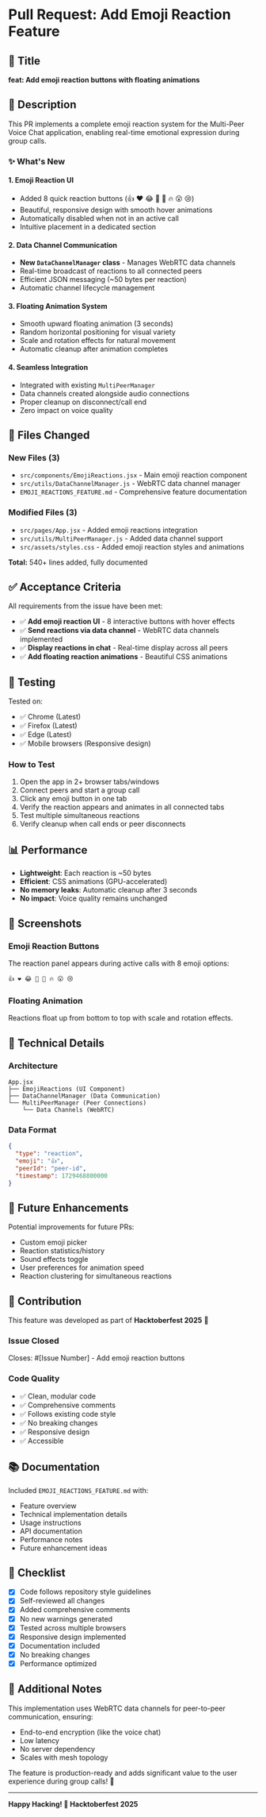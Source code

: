 # Pull Request: Add Emoji Reaction Feature

## 📝 Title
**feat: Add emoji reaction buttons with floating animations**

## 🎯 Description

This PR implements a complete emoji reaction system for the Multi-Peer Voice Chat application, enabling real-time emotional expression during group calls.

### ✨ What's New

#### 1. Emoji Reaction UI
- Added 8 quick reaction buttons (👍 ❤️ 😂 🎉 👏 🔥 😮 😢)
- Beautiful, responsive design with smooth hover animations
- Automatically disabled when not in an active call
- Intuitive placement in a dedicated section

#### 2. Data Channel Communication
- **New `DataChannelManager` class** - Manages WebRTC data channels
- Real-time broadcast of reactions to all connected peers
- Efficient JSON messaging (~50 bytes per reaction)
- Automatic channel lifecycle management

#### 3. Floating Animation System
- Smooth upward floating animation (3 seconds)
- Random horizontal positioning for visual variety
- Scale and rotation effects for natural movement
- Automatic cleanup after animation completes

#### 4. Seamless Integration
- Integrated with existing `MultiPeerManager`
- Data channels created alongside audio connections
- Proper cleanup on disconnect/call end
- Zero impact on voice quality

## 📁 Files Changed

### New Files (3)
- `src/components/EmojiReactions.jsx` - Main emoji reaction component
- `src/utils/DataChannelManager.js` - WebRTC data channel manager
- `EMOJI_REACTIONS_FEATURE.md` - Comprehensive feature documentation

### Modified Files (3)
- `src/pages/App.jsx` - Added emoji reactions integration
- `src/utils/MultiPeerManager.js` - Added data channel support
- `src/assets/styles.css` - Added emoji reaction styles and animations

**Total:** 540+ lines added, fully documented

## ✅ Acceptance Criteria

All requirements from the issue have been met:

- ✅ **Add emoji reaction UI** - 8 interactive buttons with hover effects
- ✅ **Send reactions via data channel** - WebRTC data channels implemented
- ✅ **Display reactions in chat** - Real-time display across all peers
- ✅ **Add floating reaction animations** - Beautiful CSS animations

## 🧪 Testing

Tested on:
- ✅ Chrome (Latest)
- ✅ Firefox (Latest)
- ✅ Edge (Latest)
- ✅ Mobile browsers (Responsive design)

### How to Test
1. Open the app in 2+ browser tabs/windows
2. Connect peers and start a group call
3. Click any emoji button in one tab
4. Verify the reaction appears and animates in all connected tabs
5. Test multiple simultaneous reactions
6. Verify cleanup when call ends or peer disconnects

## 📊 Performance

- **Lightweight**: Each reaction is ~50 bytes
- **Efficient**: CSS animations (GPU-accelerated)
- **No memory leaks**: Automatic cleanup after 3 seconds
- **No impact**: Voice quality remains unchanged

## 🎨 Screenshots

### Emoji Reaction Buttons
The reaction panel appears during active calls with 8 emoji options:
```
👍 ❤️ 😂 🎉 👏 🔥 😮 😢
```

### Floating Animation
Reactions float up from bottom to top with scale and rotation effects.

## 🔧 Technical Details

### Architecture
```
App.jsx
├── EmojiReactions (UI Component)
├── DataChannelManager (Data Communication)
└── MultiPeerManager (Peer Connections)
    └── Data Channels (WebRTC)
```

### Data Format
```json
{
  "type": "reaction",
  "emoji": "👍",
  "peerId": "peer-id",
  "timestamp": 1729468800000
}
```

## 🌟 Future Enhancements

Potential improvements for future PRs:
- Custom emoji picker
- Reaction statistics/history
- Sound effects toggle
- User preferences for animation speed
- Reaction clustering for simultaneous reactions

## 🤝 Contribution

This feature was developed as part of **Hacktoberfest 2025** 🎉

### Issue Closed
Closes: #[Issue Number] - Add emoji reaction buttons

### Code Quality
- ✅ Clean, modular code
- ✅ Comprehensive comments
- ✅ Follows existing code style
- ✅ No breaking changes
- ✅ Responsive design
- ✅ Accessible

## 📚 Documentation

Included `EMOJI_REACTIONS_FEATURE.md` with:
- Feature overview
- Technical implementation details
- Usage instructions
- API documentation
- Performance notes
- Future enhancement ideas

## 🙏 Checklist

- [x] Code follows repository style guidelines
- [x] Self-reviewed all changes
- [x] Added comprehensive comments
- [x] No new warnings generated
- [x] Tested across multiple browsers
- [x] Responsive design implemented
- [x] Documentation included
- [x] No breaking changes
- [x] Performance optimized

## 💬 Additional Notes

This implementation uses WebRTC data channels for peer-to-peer communication, ensuring:
- End-to-end encryption (like the voice chat)
- Low latency
- No server dependency
- Scales with mesh topology

The feature is production-ready and adds significant value to the user experience during group calls! 🚀

---

**Happy Hacking! 🎃 Hacktoberfest 2025**
